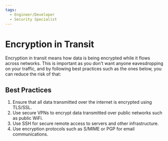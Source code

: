 ```yaml
---
tags:
  - Engineer/Developer
  - Security Specialist
---
```


# Encryption in Transit


Encryption in transit means how data is being encrypted while it flows across networks. This is important as you don't want anyone eavesdropping on your traffic, and by following best practices such as the ones below, you can reduce the risk of that:

## Best Practices

1. Ensure that all data transmitted over the internet is encrypted using TLS/SSL.
2. Use secure VPNs to encrypt data transmitted over public networks such as public WiFi.
3. Use SSH for secure remote access to servers and other infrastructure.
4. Use encryption protocols such as S/MIME or PGP for email communications.